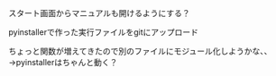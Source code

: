 スタート画面からマニュアルも開けるようにする？

pyinstallerで作った実行ファイルをgitにアップロード

ちょっと関数が増えてきたので別のファイルにモジュール化しようかな、、→pyinstallerはちゃんと動く？
